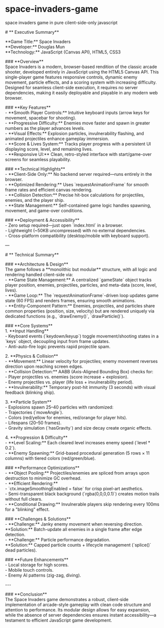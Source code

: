 # space-invaders-game
space invaders game in pure cilent-side-only javascript

\# \*\* Executive Summary\*\*  

\*\*Game Title:\*\* Space Invaders    
\*\*Developer:\*\* Douglas Mun    
\*\*Technology:\*\* JavaScript (Canvas API), HTML5, CSS3  

\#\#\# \*\*Overview\*\*    
Space Invaders is a modern, browser-based rendition of the classic arcade shooter, developed entirely in JavaScript using the HTML5 Canvas API. This single-player game features responsive controls, dynamic enemy movement, particle effects, and a scoring system with increasing difficulty. Designed for seamless client-side execution, it requires no server dependencies, making it easily deployable and playable in any modern web browser.  

\#\#\# \*\*Key Features\*\*    
\- \*\*Smooth Player Controls:\*\* Intuitive keyboard inputs (arrow keys for movement, spacebar for shooting).    
\- \*\*Progressive Difficulty:\*\* Enemies move faster and spawn in greater numbers as the player advances levels.    
\- \*\*Visual Effects:\*\* Explosion particles, invulnerability flashing, and animated projectiles enhance gameplay immersion.    
\- \*\*Score & Lives System:\*\* Tracks player progress with a persistent UI displaying score, level, and remaining lives.    
\- \*\*Responsive UI:\*\* Clean, retro-styled interface with start/game-over screens for seamless playability.  

\#\#\# \*\*Technical Highlights\*\*    
\- \*\*Client-Side Only:\*\* No backend server required—runs entirely in the browser.    
\- \*\*Optimized Rendering:\*\* Uses \`requestAnimationFrame\` for smooth frame rates and efficient canvas rendering.    
\- \*\*Collision Detection:\*\* Precise hit-box calculations for projectiles, enemies, and the player ship.    
\- \*\*State Management:\*\* Self-contained game logic handles spawning, movement, and game-over conditions.  

\#\#\# \*\*Deployment & Accessibility\*\*    
\- Zero setup required—just open \`index.html\` in a browser.    
\- Lightweight (\~50KB uncompressed) with no external dependencies.    
\- Cross-platform compatibility (desktop/mobile with keyboard support).  

—

\# \*\* Technical Summary\*\*  

\#\#\# \*\*Architecture & Design\*\*    
The game follows a \*\*monolithic but modular\*\* structure, with all logic and rendering handled client-side via:    
\- \*\*Game State Management:\*\* A centralized \`gameState\` object tracks player position, enemies, projectiles, particles, and meta-data (score, level, lives).    
\- \*\*Game Loop:\*\* The \`requestAnimationFrame\`-driven loop updates game state (60 FPS) and renders frames, ensuring smooth animations.    
\- \*\*Entity-Component Pattern:\*\* Enemies, projectiles, and particles share common properties (position, size, velocity) but are rendered uniquely via dedicated functions (e.g., \`drawEnemy()\`, \`drawParticle()\`).  

\#\#\# \*\*Core Systems\*\*    
1\. \*\*Input Handling\*\*    
   \- Keyboard events (\`keydown/keyup\`) toggle movement/shooting states in a \`keys\` object, decoupling input from frame updates.    
   \- Anti-auto-fire logic prevents rapid projectile spam.  

2\. \*\*Physics & Collision\*\*    
   \- \*\*Movement:\*\* Linear velocity for projectiles; enemy movement reverses direction upon reaching screen edges.    
   \- \*\*Collision Detection:\*\* AABB (Axis-Aligned Bounding Box) checks for:    
     \- Player projectiles vs. enemies (score increase \+ explosion).    
     \- Enemy projectiles vs. player (life loss \+ invulnerability period).    
   \- \*\*Invulnerability:\*\* Temporary post-hit immunity (3 seconds) with visual feedback (blinking ship).  

3\. \*\*Particle System\*\*    
   \- Explosions spawn 25–40 particles with randomized:    
     \- Trajectories (\`moveAngle\`).    
     \- Colors (red/yellow for enemies, red/orange for player hits).    
     \- Lifespans (20–50 frames).    
   \- Gravity simulation (\`hasGravity\`) and size decay create organic effects.  

4\. \*\*Progression & Difficulty\*\*    
   \- \*\*Level Scaling:\*\* Each cleared level increases enemy speed (\`level \* 0.2\`).    
   \- \*\*Enemy Spawning:\*\* Grid-based procedural generation (5 rows × 11 columns) with tiered colors (red/green/blue).  

\#\#\# \*\*Performance Optimizations\*\*    
\- \*\*Object Pooling:\*\* Projectiles/enemies are spliced from arrays upon destruction to minimize GC overhead.    
\- \*\*Efficient Rendering:\*\*    
  \- \`ctx.imageSmoothingEnabled \= false\` for crisp pixel-art aesthetics.    
  \- Semi-transparent black background (\`rgba(0,0,0,0.1)\`) creates motion trails without full clears.    
\- \*\*Conditional Drawing:\*\* Invulnerable players skip rendering every 100ms for a "blinking" effect.  

\#\#\# \*\*Challenges & Solutions\*\*    
\- \*\*Challenge:\*\* Janky enemy movement when reversing direction.    
  \*\*Solution:\*\* Batch-update all enemies in a single frame after edge detection.    
\- \*\*Challenge:\*\* Particle performance degradation.    
  \*\*Solution:\*\* Capped particle counts \+ lifecycle management (\`splice()\` dead particles).  

\#\#\# \*\*Future Enhancements\*\*    
\- Local storage for high scores.    
\- Mobile touch controls.    
\- Enemy AI patterns (zig-zag, diving).  

\---

\#\#\# \*\*Conclusion\*\*    
The Space Invaders game demonstrates a robust, client-side implementation of arcade-style gameplay with clean code structure and attention to performance. Its modular design allows for easy expansion, while the absence of server dependencies ensures instant accessibility—a testament to efficient JavaScript game development.  

